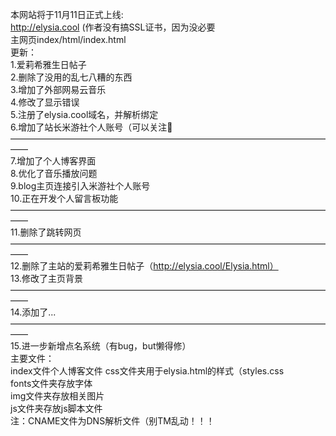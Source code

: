 本网站将于11月11日正式上线:  
http://elysia.cool (作者没有搞SSL证书，因为没必要  
主网页index/html/index.html  
更新：  
1.爱莉希雅生日帖子  
2.删除了没用的乱七八糟的东西  
3.增加了外部网易云音乐  
4.修改了显示错误  
5.注册了elysia.cool域名，并解析绑定    
6.增加了站长米游社个人账号（可以关注🤭  
——————————————————————————————————————  
7.增加了个人博客界面  
8.优化了音乐播放问题  
9.blog主页连接引入米游社个人账号  
10.正在开发个人留言板功能  
——————————————————————————————————————  
11.删除了跳转网页  
——————————————————————————————————————  
12.删除了主站的爱莉希雅生日帖子（http://elysia.cool/Elysia.html）  
13.修改了主页背景  
——————————————————————————————————————  
14.添加了...   
——————————————————————————————————————  
15.进一步新增点名系统（有bug，but懒得修）  
主要文件：  
index文件个人博客文件
css文件夹用于elysia.html的样式（styles.css  
fonts文件夹存放字体  
img文件夹存放相关图片  
js文件夹存放js脚本文件  
注：CNAME文件为DNS解析文件（别TM乱动！！！
